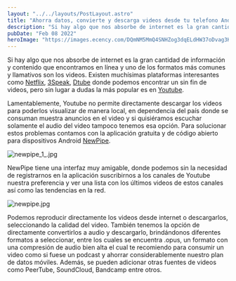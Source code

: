 ```yaml
---
layout: "../../layouts/PostLayout.astro"
title: "Ahorra datos, convierte y descarga videos desde tu telefono Android"
description: "Si hay algo que nos absorbe de internet es la gran cantidad de información y contenido que encontramos en línea y uno ..."
pubDate: "Feb 08 2022"
heroImage: "https://images.ecency.com/DQmNM5MmQ4SNHZog3dqELdHW37oDvag3KQCNe9RQKei64F7/newpipe.jpg"
---
```


Si hay algo que nos absorbe de internet es la gran cantidad de información y contenido que encontramos en línea y uno de los formatos más comunes y llamativos son los videos. Existen muchísimas plataformas interesantes como [Netflix](https://www.netflix.com), [3Speak](https://3speak.tv), [Dtube](https://d.tube/) donde podemos encontrar un sin fin de videos, pero sin lugar a dudas la más popular es en [Youtube](https://youtube.com). 

Lamentablemente, Youtube no permite directamente descargar los videos para poderlos visualizar de manera local, en dependencia del país donde se consuman muestra anuncios en el video y si quisiéramos escuchar solamente el audio del video tampoco tenemos esa opción. Para solucionar estos problemas contamos con la aplicación gratuita y de código abierto para dispositivos Android [NewPipe](https://newpipe.net/). 

![newpipe_1_.jpg](https://images.ecency.com/DQmRmR8Afg39bt5L2qGjk7YaJUFN7Fo7JazTy98XGeCJXhV/newpipe_1_.jpg)

NewPipe tiene una interfaz muy amigable, donde podemos sin la necesidad de registrarnos en la aplicación suscribirnos a los canales de Youtube nuestra preferencia y ver una lista con los últimos videos de estos canales así como las  tendencias en la red.

![newpipe.jpg](https://images.ecency.com/DQmPE4u4yNQ2nhVUjcW7TKHV1bZMkfJ5KcsBCYnCoryYaj9/newpipe.jpg)

Podemos reproducir directamente los videos desde internet o  descargarlos, seleccionando la calidad del video. También tenemos la opción de directamente convertirlos a audio y descargarlo, brindándonos diferentes formatos a seleccionar, entre los cuales se encuentra .opus, un formato con una compresión de audio bien alta el cual te recomiendo para consumir un video como si fuese un podcast y ahorrar considerablemente nuestro plan de datos móviles. Además, se pueden adicionar otras fuentes de videos como PeerTube, SoundCloud, Bandcamp entre otros.